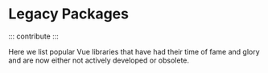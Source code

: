 # Legacy Packages

::: contribute
:::

Here we list popular Vue libraries that have had their time of fame and glory and are now either not actively
developed or obsolete.
